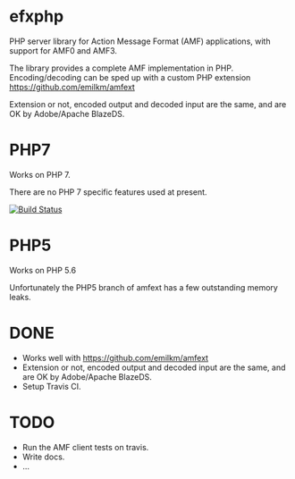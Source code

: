 efxphp
======

PHP server library for Action Message Format (AMF) applications, with support for AMF0 and AMF3.

The library provides a complete AMF implementation in PHP. Encoding/decoding can be sped up with a custom PHP extension https://github.com/emilkm/amfext

Extension or not, encoded output and decoded input are the same, and are OK by Adobe/Apache BlazeDS.

# PHP7

Works on PHP 7.

There are no PHP 7 specific features used at present.

[![Build Status](https://travis-ci.org/emilkm/efxphp.svg?branch=master)](https://travis-ci.org/emilkm/efxphp)

# PHP5

Works on PHP 5.6

Unfortunately the PHP5 branch of amfext has a few outstanding memory leaks.

# DONE

* Works well with https://github.com/emilkm/amfext
* Extension or not, encoded output and decoded input are the same, and are OK by Adobe/Apache BlazeDS.
* Setup Travis CI.

# TODO

* Run the AMF client tests on travis.
* Write docs.
* ...


